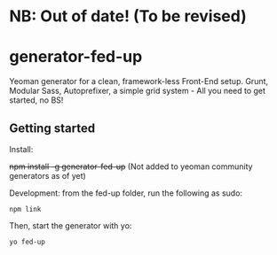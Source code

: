 
NB: Out of date! (To be revised)
=========


generator-fed-up
=========

Yeoman generator for a clean, framework-less Front-End setup. Grunt, Modular Sass, Autoprefixer, a simple grid system - All you need to get started, no BS!

Getting started
--------------

Install: 

~~npm install -g generator-fed-up~~ (Not added to yeoman community generators as of yet)

Development: from the fed-up folder, run the following as sudo:
  
    npm link

Then, start the generator with yo: 

    yo fed-up
